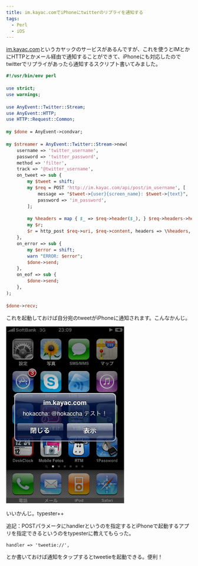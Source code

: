 ```yaml
---
title: im.kayac.comでiPhoneにtwitterのリプライを通知する
tags:
  - Perl
  - iOS
---
```


[im.kayac.com](http://im.kayac.com/)というカヤックのサービスがあるんですが、これを使うとIMとかにHTTPとかメール経由で通知することができて、iPhoneにも対応したのでtwitterでリプライがあったら通知するスクリプト書いてみました。

```perl
#!/usr/bin/env perl
 
use strict;
use warnings;
 
use AnyEvent::Twitter::Stream;
use AnyEvent::HTTP;
use HTTP::Request::Common;
 
my $done = AnyEvent->condvar;
 
my $streamer = AnyEvent::Twitter::Stream->new(
    username => 'twitter_username',
    password => 'twitter_password',
    method => 'filter',
    track => '@twitter_username',
    on_tweet => sub {
        my $tweet = shift;
        my $req = POST 'http://im.kayac.com/api/post/im_username', [
            message => "$tweet->{user}{screen_name}: $tweet->{text}",
            password => 'im_password',
        ];
 
        my %headers = map { $_ => $req->header($_), } $req->headers->header_field_names;
        my $r;
        $r = http_post $req->uri, $req->content, headers => \%headers, sub { undef $r };
    },
    on_error => sub {
        my $error = shift;
        warn "ERROR: $error";
        $done->send;
    },
    on_eof => sub {
        $done->send;
    },
);
 
$done->recv;
```

これを起動しておけば自分宛のtweetがiPhoneに通知されます。こんなかんじ。

![iPhoneにTwitterの通知がきてるキャプチャ](/img/posts/2009-11-19-19231914/iphone.png)

いいかんじ。typester++

追記：POSTパラメータにhandlerというのを指定するとiPhoneで起動するアプリを指定できるというのをtypesterに教えてもらった。

    handler => 'tweetie://',

とか書いておけば通知をタップするとtweetieを起動できる。便利！
